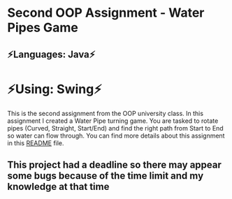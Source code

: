 # Second OOP Assignment - Water Pipes Game
## ⚡Languages: Java⚡
# ⚡Using: Swing⚡
This is the second assignment from the OOP university class. In this assignment I created a Water Pipe turning game.
You are tasked to rotate pipes (Curved, Straight, Start/End) and find the right path from Start to End so water can flow through.
You can find more details about this assignment in this <a href="https://github.com/JakubecSamuel/OOPassignment2/blob/main/zadanie-2-pipes-JakubecSamuel/README.md">README</a> file.
## This project had a deadline so there may appear some bugs because of the time limit and my knowledge at that time
